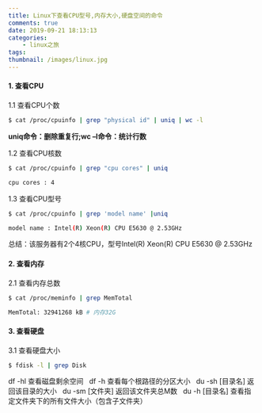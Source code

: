 ```yaml
---
title: Linux下查看CPU型号,内存大小,硬盘空间的命令
comments: true
date: 2019-09-21 18:13:13
categories:
	- linux之旅
tags:
thumbnail: /images/linux.jpg
---
```


#### 1. 查看CPU
1.1 查看CPU个数
```bash
$ cat /proc/cpuinfo | grep "physical id" | uniq | wc -l
```
 **uniq命令：删除重复行;wc –l命令：统计行数**

1.2 查看CPU核数
```bash
$ cat /proc/cpuinfo | grep "cpu cores" | uniq

cpu cores : 4
```
1.3 查看CPU型号
```bash
$ cat /proc/cpuinfo | grep 'model name' |uniq

model name : Intel(R) Xeon(R) CPU E5630 @ 2.53GHz
```
<!--more-->

总结：该服务器有2个4核CPU，型号Intel(R) Xeon(R) CPU E5630 @ 2.53GHz
#### 2. 查看内存
2.1 查看内存总数
```bash
$ cat /proc/meminfo | grep MemTotal

MemTotal: 32941268 kB # 内存32G
```

#### 3. 查看硬盘
3.1 查看硬盘大小
```bash
$ fdisk -l | grep Disk
```

df -hl 查看磁盘剩余空间
 
df -h 查看每个根路径的分区大小
 
du -sh [目录名] 返回该目录的大小
 
du -sm [文件夹] 返回该文件夹总M数
 
du -h [目录名] 查看指定文件夹下的所有文件大小（包含子文件夹）

